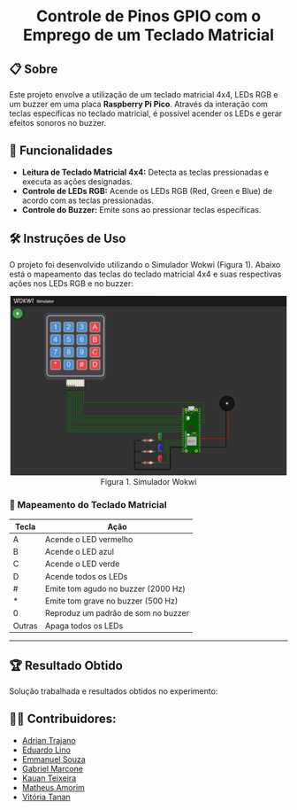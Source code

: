 <h1 align="center"> Controle de Pinos GPIO com o Emprego de um Teclado Matricial </h1>

## 📋 Sobre
<p align="justify"> 

Este projeto envolve a utilização de um teclado matricial 4x4, LEDs RGB e um buzzer em uma placa **Raspberry Pi Pico**. Através da interação com teclas específicas no teclado matricial, é possível acender os LEDs e gerar efeitos sonoros no buzzer.
</p>

## 🚀 Funcionalidades

- **Leitura de Teclado Matricial 4x4:** Detecta as teclas pressionadas e executa as ações designadas.
- **Controle de LEDs RGB:** Acende os LEDs RGB (Red, Green e Blue) de acordo com as teclas pressionadas.
- **Controle do Buzzer:** Emite sons ao pressionar teclas específicas.

## 🛠️ Instruções de Uso
<p> O projeto foi desenvolvido utilizando o Simulador Wokwi (Figura 1). Abaixo está o mapeamento das teclas do teclado matricial 4x4 e suas respectivas ações nos LEDs RGB e no buzzer: </p>

<p align="center">
    <img src="midia/wokwi.jpg" width="500">
    <br>
    Figura 1. Simulador Wokwi
</p>

### 🎹 Mapeamento do Teclado Matricial
| Tecla | Ação                                 |
|-------|--------------------------------------|
| A     | Acende o LED vermelho                |
| B     | Acende o LED azul                    |
| C     | Acende o LED verde                   |
| D     | Acende todos os LEDs                 |
| #     | Emite tom agudo no buzzer (2000 Hz)  |
| *     | Emite tom grave no buzzer (500 Hz)   |
| 0     | Reproduz um padrão de som no buzzer  |
| Outras | Apaga todos os LEDs                 |

---

## 🏆 Resultado Obtido

<p> Solução trabalhada e resultados obtidos no experimento:</p>


## 👨‍💻 Contribuidores: 
- [Adrian Trajano](https://github.com/AdrianTr97)
- [Eduardo Lino](https://github.com/Linosz)
- [Emmanuel Souza](https://github.com/EmmanuelS-S) 
- [Gabriel Marcone](https://github.com/gabrielmarcone)
- [Kauan Teixeira](https://github.com/kauanth21)
- [Matheus Amorim](https://github.com/Matheus0o0)
- [Vitória Tanan](https://github.com/vitoriatanan)